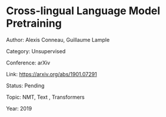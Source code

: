 # Cross-lingual Language Model Pretraining
Author: Alexis Conneau, Guillaume Lample

Category: Unsupervised

Conference: arXiv

Link: https://arxiv.org/abs/1901.07291

Status: Pending

Topic: NMT, Text , Transformers

Year: 2019
